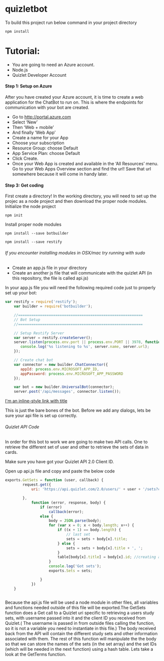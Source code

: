 # quizletbot

To build this project run below command in your project directory 

```javascript
npm install
```

# Tutorial: 
* You are going to need an Azure account. 
* Node.js
* Quizlet Developer Account

#### Step 1: Setup on Azure
After you have created your Azure account, it is time to create a web application for the ChatBot to run on. This is where the endpoints for communication with your bot are created.

* Go to http://portal.azure.com
* Select ‘New’
* Then ‘Web + mobile’
* And finally ‘Web App’
* Create a name for your App
* Choose your subscription
* Resource Group: choose Default
* App Service Plan: choose Default
* Click Create.
* Once your Web App is created and available in the ‘All Resources’ menu. Go to your Web Apps Overview section and find the url! Save that url somewhere because it will come in handy later.

#### Step 3: Get coding
First create a directory! In the working directory, you will need to set up the projec as a node project and then download the proper node modules.
Initialize the node project 
```
npm init
```
Install proper node modules
```
npm install --save botbuilder
```
```
npm install --save restify
```
###### If you encounter installing modules in OSX/mac try running with sudo

* Create an app.js file in your directory
* Create an another js file that will communicate with the quizlet API (in this repository, the file is called api.js)

In your app.js file you will need the following required code just to properly set up your bot:
```javascript
var restify = require('restify');
    var builder = require('botbuilder');

    //=========================================================
    // Bot Setup
    //=========================================================

    // Setup Restify Server
    var server = restify.createServer();
    server.listen(process.env.port || process.env.PORT || 3978, function () {
       console.log('%s listening to %s', server.name, server.url);
    });

    // Create chat bot
    var connector = new builder.ChatConnector({
       appId: process.env.MICROSOFT_APP_ID,
       appPassword: process.env.MICROSOFT_APP_PASSWORD
    });

    var bot = new builder.UniversalBot(connector);
    server.post('/api/messages', connector.listen());
```

[I'm an inline-style link with title](https://www.google.com "Google's Homepage")

This is just the bare bones of the bot. Before we add any dialogs, lets be sure your api file is set up correctly.

###### Quizlet API Code

In order for this bot to work we are going to make two API calls. One to retrieve the different set of user and other to retrieve the sets of data in cards. 

Make sure you have got your Quizlet API 2.0 Client ID. 

Open up api.js file and copy and paste the below code 

```javascript
exports.GetSets = function (user, callback) {
        request.get({
            uri: 'https://api.quizlet.com/2.0/users/' + user + '/sets?client_id=<ENTER CLIENT ID here>',

        },
            function (error, response, body) {
                if (error)
                    callback(error);
                else {
                    body = JSON.parse(body);
                    for (var x = 0; x < body.length; x++) {
                        if ((x + 1) == body.length) {
                            // last set
                            sets = sets + body[x].title;
                        } else {
                            sets = sets + body[x].title + ', ';
                        }
                        table[body[x].title] = body[x].id; //creating a hash table to store set names and IDs
                    }
                    console.log('Got sets');
                    exports.Sets = sets;

                }
            })
    }
    
```
Because the api.js file will be used a node module in other files, all variables and functions needed outside of this file will be exported.The GetSets function does a Get call to a Quizlet uri specific to retrieving a users study sets, with username passed into it and the client ID you received from Quizlet.( The username is passed in from outside files calling the function, so it is not a variable you need to instantiate in this file.) The body received back from the API will contain the different study sets and other information associated with them. The rest of this function will manipulate the the body so that we can store the names of the sets (in the set array) and the set IDs (which will be needed in the next function) using a hash table. Lets take a look at the GetTerms function.

```javascript

```
